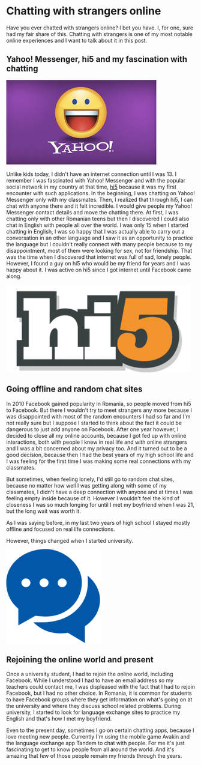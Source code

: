 # Chatting with strangers online

Have you ever chatted with strangers online?
I bet you have.
I, for one, sure had my fair share of this.
Chatting with strangers is one of my most notable online experiences and I want to talk about it in this post.

## Yahoo! Messenger, hi5 and my fascination with chatting

![logo](../images/logo_yahoo_messenger.png)

Unlike kids today, I didn't have an internet connection until I was 13.
I remember I was fascinated with Yahoo! Messenger and with the popular social network in my country at that time, [hi5](https://hi5.com) because it was my first encounter with such applications.
In the beginning, I was chatting on Yahoo! Messenger only with my classmates.
Then, I realized that through hi5, I can chat with anyone there and it felt incredible.
I would give people my Yahoo! Messenger contact details and move the chatting there.
At first, I was chatting only with other Romanian teens but then I discovered I could also chat in English with people all over the world.
I was only 15 when I started chatting in English, I was so happy that I was actually able to carry out a conversation in an other language and I saw it as an opportunity to practice the language but I couldn't really connect with many people because to my disappointment, most of them were looking for sex, not for friendship.
That was the time when I discovered that internet was full of sad, lonely people.
However, I found a guy on hi5 who would be my friend for years and I was happy about it.
I was active on hi5 since I got internet until Facebook came along.

![logo](../images/logo_hi5.png)

## Going offline and random chat sites

In 2010 Facebook gained popularity in Romania, so people moved from hi5 to Facebook.
But there I wouldn't try to meet strangers any more because I was disappointed with most of the random encounters I had so far and I'm not really sure but I suppose I started to think about the fact it could be dangerous to just add anyone on Facebook.
After one year however, I decided to close all my online accounts, because I got fed up with online interactions, both with people I knew in real life and with online strangers and I was a bit concerned about my privacy too.
And it turned out to be a good decision, because then I had the best years of my high school life and I was feeling for the first time I was making some real connections with my classmates.

But sometimes, when feeling lonely, I'd still go to random chat sites, because no matter how well I was getting along with some of my classmates, I didn't have a deep connection with anyone and at times I was feeling empty inside because of it.
However I wouldn't feel  the kind of closeness I was so much longing for until I met my boyfriend when I was 21, but the long wait was worth it.

As I was saying before, in my last two years of high school I stayed mostly offline and focused on real life connections.

However, things changed when I started university.

![illustration](../images/illustration_chatting_online.png)

## Rejoining the online world and present

Once a university student, I had to rejoin the online world, including Facebook.
While I understood I had to have an email address so my teachers could contact me, I was displeased with the fact that I had to rejoin Facebook, but I had no other choice.
In Romania, it is common for students to have Facebook groups where they get information on what's going on at the university and where they discuss school related problems.
During university, I started to look for language exchange sites to practice my English and that's how I met my boyfriend.

Even to the present day, sometimes I go on certain chatting apps, because I love meeting new people. Currently I'm using the mobile game Avakin and the language exchange app Tandem to chat with people. For me it's just fascinating to get to know people from all around the world. And it's amazing that few of those people remain my friends through the years.
